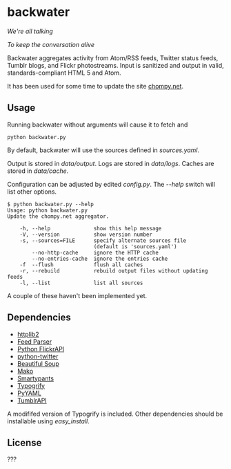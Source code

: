 # backwater #

_We're all talking_

_To keep the conversation alive_

Backwater aggregates activity from Atom/RSS feeds, Twitter status feeds, 
Tumblr blogs, and Flickr photostreams.  Input is sanitized and output in 
valid, standards-compliant HTML 5 and Atom.

It has been used for some time to update the site
[chompy.net](http://chompy.net/).

## Usage ##

Running backwater without arguments will cause it to fetch and 

    python backwater.py

By default, backwater will use the sources defined in *sources.yaml*.

Output is stored in _data/output_.
Logs are stored in _data/logs_.
Caches are stored in _data/cache_.

Configuration can be adjusted by edited *config.py*.
The *--help* switch will list other options.

	$ python backwater.py --help
	Usage: python backwater.py
	Update the chompy.net aggregator.

	    -h, --help              show this help message
	    -V, --version           show version number
	    -s, --sources=FILE      specify alternate sources file 
	                            (default is 'sources.yaml')
	        --no-http-cache     ignore the HTTP cache
	        --no-entries-cache  ignore the entries cache
	    -f  --flush             flush all caches
	    -r, --rebuild           rebuild output files without updating feeds
	    -l, --list              list all sources

A couple of these haven't been implemented yet.

## Dependencies ##

* [httplib2](http://code.google.com/p/httplib2/)
* [Feed Parser](http://feedparser.org/)
* [Python FlickrAPI](http://flickrapi.sourceforge.net/)
* [python-twitter](http://code.google.com/p/python-twitter/)
* [Beautiful Soup](http://www.crummy.com/software/BeautifulSoup/)
* [Mako](http://www.makotemplates.org/)
* [Smartypants](http://web.chad.org/projects/smartypants.py/)
* [Typogrify](http://code.google.com/p/typogrify/)
* [PyYAML](http://pyyaml.org/wiki/PyYAML)
* [TumblrAPI](https://github.com/cobralibre/tumblr-api/tree)

A modififed version of Typogrify is included. Other dependencies should be 
installable using *easy\_install*.

## License ##

???